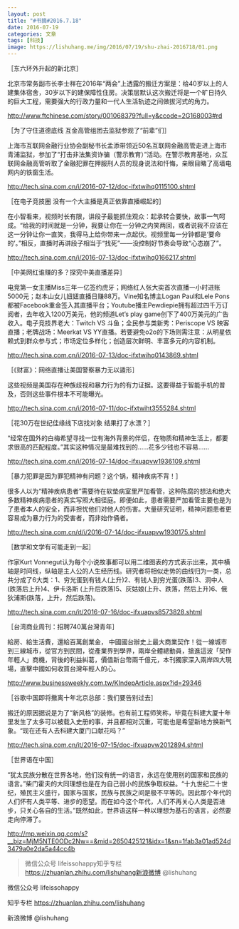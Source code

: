```yaml
---
layout: post
title: "#书摘#2016.7.18"
date: 2016-07-19
categories: 文章
tags: [科技]
image: https://lishuhang.me/img/2016/07/19/shu-zhai-2016718/01.png
---
```


［东六环外升起的新北京］

北京市常务副市长李士祥在2016年“两会”上透露的搬迁方案是：给40岁以上的人建集体宿舍，30岁以下的建保障性住房。决策层默认这次搬迁将是一个旷日持久的巨大工程，需要强大的行政力量和一代人生活轨迹之间做拔河式的角力。

http://www.ftchinese.com/story/001068379?full=y&ccode=2G168003#rd

［为了守住道德底线 互金高管组团去监狱参观了“前辈”们］

上海市互联网金融行业协会副秘书长孟添带领近50名互联网金融高管走进上海市青浦监狱，参加了“打击非法集资诈骗（警示教育）”活动。在警示教育基地，众互联网金融高管听取了金融犯罪在押服刑人员的现身说法和忏悔，亲眼目睹了高墙电网内的铁窗生活。

http://tech.sina.com.cn/i/2016-07-12/doc-ifxtwihq0115100.shtml

［在电子竞技圈 没有一个大主播是真正依靠直播崛起的］

在小智看来，视频时长有限，讲段子最能抓住观众：起承转合要快，故事一气呵成。“给我的时间就是一分钟，我要让你在一分钟之内笑两回，或者说我不应该在这一分钟让你一直笑，我得马上给你带来一点起伏。视频里每一分钟都是‘要命的’。”相反，直播时再讲段子相当于“找死”——没控制好节奏会导致“心态崩了”。

http://tech.sina.com.cn/i/2016-07-13/doc-ifxtwihq0166217.shtml

［中美网红谁赚的多？探究中美直播差异］

电竞第一女主播Miss三年一亿签约虎牙；网络红人张大奕首次直播一小时进账5000元；赵本山女儿妞妞直播日赚88万。Vine知名博主Logan Paul和Lele Pons都被Facebook重金签入其直播平台；Youtube播主Pewdiepie拥有超过四千万订阅者，去年收入1200万美元，他的频道Let’s play game创下了400万美元的广告收入。电子竞技界老大：Twitch VS 斗鱼；全民参与类新秀：Periscope VS 映客直播；老牌战场：Meerkat VS YY直播。若要避免o2o的下场则需注意：从明星依赖式到群众参与式；市场定位多样化；创造层次鲜明、丰富多元的内容机制。

http://tech.sina.com.cn/i/2016-07-13/doc-ifxtwihq0143869.shtml

［《财富》：网络直播让美国警察暴力无以遁形］

这些视频是美国存在种族歧视和暴力行为的有力证据。这要得益于智能手机的普及，否则这些事件根本不可能曝光。

http://tech.sina.com.cn/i/2016-07-11/doc-ifxtwiht3555284.shtml

［花30万在世纪佳缘线下店找对象 结果打了水漂？］

“经常在国外的白梅希望寻找一位有海外背景的伴侣，在物质和精神生活上，都要求很高的匹配程度。”其实这种情况是最难找到的……花多少钱也不容易……

http://tech.sina.com.cn/i/2016-07-14/doc-ifxuapvw1936109.shtml

［暴力犯罪是因为罪犯精神有问题？这个锅，精神疾病不背！］

很多人以为“精神疾病患者”需要待在软垫病室里严加看管，这种陈腐的想法和绝大多数精神疾病患者的真实写照大相径庭。即便如此，患者需要严加看管主要也是为了患者本人的安全，而非担忧他们对他人的伤害。大量研究证明，精神问题患者更容易成为暴力行为的受害者，而非始作俑者。

http://tech.sina.com.cn/d/i/2016-07-14/doc-ifxuapvw1930175.shtml

［数学和文学有可能走到一起］

作家Kurt Vonnegut认为每个小说故事都可以用二维图表的方式表示出来，其中横轴是时间线，纵轴是主人公的人生经历线。研究者将相似走势的曲线归为一类，总共分成了6大类：1、穷光蛋到有钱人(上升)2、有钱人到穷光蛋(跌落)3、洞中人(跌落后上升)4、伊卡洛斯 (上升后跌落)5、灰姑娘(上升、跌落，然后上升)6、俄狄浦斯(跌落，上升，然后跌落)。

http://tech.sina.com.cn/it/2016-07-16/doc-ifxuapvs8573828.shtml

［台湾商业周刊：招聘740萬台灣青年］

給房、給生活費，還給百萬創業金， 中國國台辦史上最大商業契作！從一線城市到三線城市，從官方到民間，從產業界到學界，兩岸全體總動員，搶進這波「契作年輕人」商機，背後的利益糾葛，價值新台幣兩千億元，本刊獨家深入兩岸四大現場，直擊中國如何收買台灣年輕人的心。

http://www.businessweekly.com.tw/KIndepArticle.aspx?id=29346

［谷歌中国即将撤离十年北京总部：我们要告别过去］

搬迁的原因据说是为了“新风格”的装修。也有前工程师笑称，毕竟在科建大厦十年里发生了太多可以被载入史册的事，并且都相对沉重，可能也是希望新地方换新气象。“现在还有人去科建大厦门口献花吗？”

http://tech.sina.com.cn/it/2016-07-15/doc-ifxuapvw2012894.shtml

［世界语在中国］

“犹太民族分散在世界各地，他们没有统一的语言，永远在使用别的国家和民族的语言。”柴门霍夫的大同理想也是在为自己弱小的民族争取权益。“十九世纪二十世纪，殖民主义盛行，国家与国家，民族与民族之间是极不平等的。因此那个年代的人们怀有人类平等、进步的愿望。而在如今这个年代，人们不再关心人类是否进步，只关心各自的生活。”既然如此，世界语这样一种以理想为基石的语言，必然要走向停滞了。

http://mp.weixin.qq.com/s?__biz=MjM5NTE0ODc2Nw==&mid=2650425121&idx=1&sn=1fab3a01ad524d3479a0e2da5a44cc4b

> 微信公众号 lifeissohappy知乎专栏 https://zhuanlan.zhihu.com/lishuhang新浪微博 @lishuhang

微信公众号 lifeissohappy

知乎专栏 https://zhuanlan.zhihu.com/lishuhang

新浪微博 @lishuhang